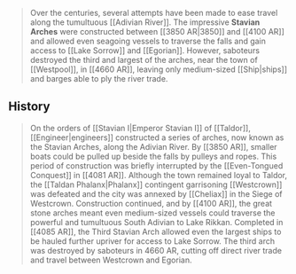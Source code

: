 > Over the centuries, several attempts have been made to ease travel along the tumultuous [[Adivian River]]. The impressive **Stavian Arches** were constructed between [[3850 AR|3850]] and [[4100 AR]] and allowed even seagoing vessels to traverse the falls and gain access to [[Lake Sorrow]] and [[Egorian]]. However, saboteurs destroyed the third and largest of the arches, near the town of [[Westpool]], in [[4660 AR]], leaving only medium-sized [[Ship|ships]] and barges able to ply the river trade.


## History

> On the orders of [[Stavian I|Emperor Stavian I]] of [[Taldor]], [[Engineer|engineers]] constructed a series of arches, now known as the Stavian Arches, along the Adivian River. By [[3850 AR]], smaller boats could be pulled up beside the falls by pulleys and ropes. This period of construction was briefly interrupted by the [[Even-Tongued Conquest]] in [[4081 AR]]. Although the town remained loyal to Taldor, the [[Taldan Phalanx|Phalanx]] contingent garrisoning [[Westcrown]] was defeated and the city was annexed by [[Cheliax]] in the Siege of Westcrown.
> Construction continued, and by [[4100 AR]], the great stone arches meant even medium-sized vessels could traverse the powerful and tumultuous South Adivian to Lake Rikkan. Completed in [[4085 AR]], the Third Stavian Arch allowed even the largest ships to be hauled further upriver for access to Lake Sorrow. The third arch was destroyed by saboteurs in 4660 AR, cutting off direct river trade and travel between Westcrown and Egorian.








